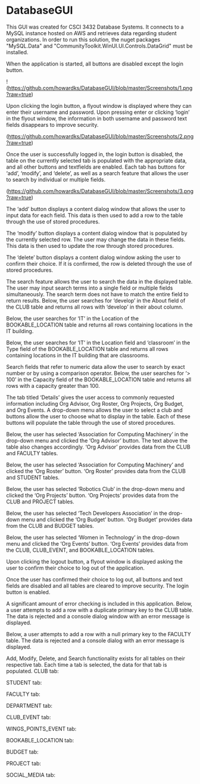 # DatabaseGUI
This GUI was created for CSCI 3432 Database Systems. It connects to a MySQL instance hosted on AWS and retrieves data regarding student organizations. In order to run this solution, the nuget packages "MySQL.Data" and "CommunityToolkit.WinUI.UI.Controls.DataGrid" must be installed. 

When the application is started, all buttons are disabled except the login button. 

!(https://github.com/howardks/DatabaseGUI/blob/master/Screenshots/1.png?raw=true)

Upon clicking the login button, a flyout window is displayed where they can enter their username and password. Upon pressing enter or clicking ‘login’ in the flyout window, the information in both username and password text fields disappears to improve security. 

(https://github.com/howardks/DatabaseGUI/blob/master/Screenshots/2.png?raw=true)

Once the user is successfully logged in, the login button is disabled, the table on the currently selected tab is populated with the appropriate data, and all other buttons and textfields are enabled. Each tab has buttons for ‘add’, ‘modify’, and ‘delete’, as well as a search feature that allows the user to search by individual or multiple fields. 

(https://github.com/howardks/DatabaseGUI/blob/master/Screenshots/3.png?raw=true)

The ‘add’ button displays a content dialog window that allows the user to input data for each field. This data is then used to add a row to the table through the use of stored procedures. 

The ‘modify’ button displays a content dialog window that is populated by the currently selected row. The user may change the data in these fields. This data is then used to update the row through stored procedures. 

The ‘delete’ button displays a content dialog window asking the user to confirm their choice. If it is confirmed, the row is deleted through the use of stored procedures. 

The search feature allows the user to search the data in the displayed table. The user may input search terms into a single field or multiple fields simultaneously. The search term does not have to match the entire field to return results. Below, the user searches for ‘develop’ in the About field of the CLUB table and returns all rows with ‘develop’ in their about column. 

Below, the user searches for ‘IT’ in the Location of the BOOKABLE_LOCATION table and returns all rows containing locations in the IT building. 

Below, the user searches for ‘IT’ in the Location field and ‘classroom’ in the Type field of the BOOKABLE_LOCATION table and returns all rows containing locations in the IT building that are classrooms.

Search fields that refer to numeric data allow the user to search by exact number or by using a comparison operator. Below, the user searches for ‘> 100’ in the Capacity field of the BOOKABLE_LOCATION table and returns all rows with a capacity greater than 100. 

The tab titled ‘Details’ gives the user access to commonly requested information including Org Advisor, Org Roster, Org Projects, Org Budget, and Org Events.  A drop-down menu allows the user to select a club and buttons allow the user to choose what to display in the table. Each of these buttons will populate the table through the use of stored procedures.

Below, the user has selected ‘Association for Computing Machinery’ in the drop-down menu and clicked the ‘Org Advisor’ button. The text above the table also changes accordingly. ‘Org Advisor’ provides data from the CLUB and FACULTY tables. 

Below, the user has selected ‘Association for Computing Machinery’ and clicked the ‘Org Roster’ button. ‘Org Roster’ provides data from the CLUB and STUDENT tables. 

Below, the user has selected ‘Robotics Club’ in the drop-down menu and clicked the ‘Org Projects’ button. ‘Org Projects’ provides data from the CLUB and PROJECT tables. 

Below, the user has selected ‘Tech Developers Association’ in the drop-down menu and clicked the ‘Org Budget’ button. ‘Org Budget’ provides data from the CLUB and BUDGET tables. 

Below, the user has selected ‘Women in Technology’ in the drop-down menu and clicked the ‘Org Events’ button. ‘Org Events’ provides data from the CLUB, CLUB_EVENT, and BOOKABLE_LOCATION tables. 

Upon clicking the logout button, a flyout window is displayed asking the user to confirm their choice to log out of the application. 

Once the user has confirmed their choice to log out, all buttons and text fields are disabled and all tables are cleared to improve security. The login button is enabled. 

A significant amount of error checking is included in this application. Below, a user attempts to add a row with a duplicate primary key to the CLUB table. The data is rejected and a console dialog window with an error message is displayed. 


Below, a user attempts to add a row with a null primary key to the FACULTY table. The data is rejected and a console dialog with an error message is displayed. 


Add, Modify, Delete, and Search functionality exists for all tables on their respective tab. Each time a tab is selected, the data for that tab is populated. 
CLUB tab:




STUDENT tab:

FACULTY tab:





DEPARTMENT tab:

CLUB_EVENT tab:





WINGS_POINTS_EVENT tab:

BOOKABLE_LOCATION tab:





BUDGET tab:

PROJECT tab:





SOCIAL_MEDIA tab:

